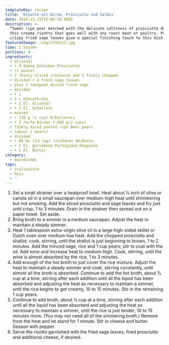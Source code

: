 ```yaml
---
templateKey: recipe
title: 'Risotto mit Birne, Prosciutto und Salbei'
date: 2019-11-15T15:04:10.000Z
description: >-
  “Sweet ripe pear matched with the delicate saltiness of prosciutto defines
  this creamy risotto that goes well with any roast meat or poultry. Pungent,
  crispy fried sage leaves give a special finishing touch to this dish.”
featuredImage: /img/3756313.jpg
time: 1 Stunde
portions: 4
ingredients:
  - Olivenöl
  - • 4 dünne Scheiben Prosciutto
  - (1 ounce)
  - 2 thinly sliced crosswise and 1 finely chopped
  - divided • 4 fresh sage leaves
  - plus 1 teaspoon minced fresh sage
  - divided
  - • 1
  - 5 L Hühnerbrühe
  - • 1 El. Olivenöl
  - • 2 El. Schallote
  - minced
  - • 130 g (1 cup) Arborioreis
  - • 2 reife Birnen (~260 g/2 cups)
  - finely diced peeled ripe Bosc pears
  - (about 2 pears)
  - divided
  - • 80 mL (1⁄3 cup) trockener Weißwein
  - • 2 El. geriebene Parmigiano-Reggiano
  - • 1 El. Butter
category:
  - maindishes
tags:
  - Italienisch
  - Reis
  - ''
---
```


1. Set a small strainer over a heatproof bowl. Heat about 1⁄2 inch of olive or canola oil in a small saucepan over medium-high heat until shimmering but not smoking. Add the sliced prosciutto and sage leaves and fry just until crisp, 1 to 3 minutes. Drain in the strainer then spread out on a paper towel. Set aside.
2. Bring broth to a simmer in a medium saucepan. Adjust the heat to maintain a steady simmer.
3. Heat 1 tablespoon extra-virgin olive oil in a large high-sided skillet or Dutch oven over medium-low heat. Add the chopped prosciutto and shallot; cook, stirring, until the shallot is just beginning to brown, 1 to 2 minutes. Add the minced sage, rice and 1 cup pears; stir to coat with the oil. Add wine and increase heat to medium-high. Cook, stirring, until the wine is almost absorbed by the rice, 1 to 3 minutes.
4. Add enough of the hot broth to just cover the rice mixture. Adjust the heat to maintain a steady simmer and cook, stirring constantly, until almost all the broth is absorbed. Continue to add the hot broth, about 1⁄2 cup at a time, stirring after each addition until all the liquid has been absorbed and adjusting the heat as necessary to maintain a simmer, until the rice begins to get creamy, 10 to 15 minutes. Stir in the remaining 1 cup pears.
5. Continue to add broth, about 1⁄2 cup at a time, stirring after each addition until all the liquid has been absorbed and adjusting the heat as necessary to maintain a simmer, until the rice is just tender, 10 to 15 minutes more. (You may not need all of the simmering broth.) Remove from the heat and let stand for 1 minute. Stir in cheese and butter. Season with pepper.
6. Serve the risotto garnished with the fried sage leaves, fried prosciutto and additional cheese, if desired.
